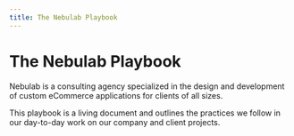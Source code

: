 ```yaml
---
title: The Nebulab Playbook
---
```


# The Nebulab Playbook

Nebulab is a consulting agency specialized in the design and development of custom eCommerce 
applications for clients of all sizes.

This playbook is a living document and outlines the practices we follow in our day-to-day work on 
our company and client projects.

